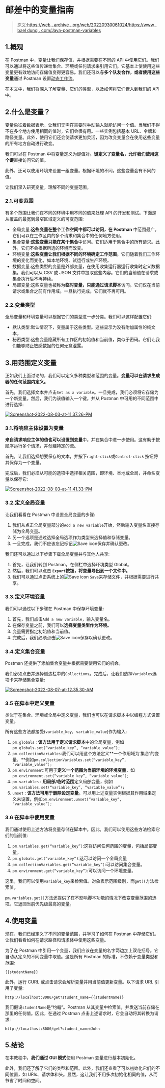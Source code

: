 # 邮差中的变量指南

> 原文:[https://web . archive . org/web/20220930061024/https://www . bael dung . com/Java-postman-variables](https://web.archive.org/web/20220930061024/https://www.baeldung.com/java-postman-variables)

## 1.概观

在 Postman 中，变量让我们保存值，并根据需要在不同的 API 中使用它们。我们可以通过将这些值传递给集合、环境或任何请求来引用它们。它基本上使使用这些变量更有效地访问存储值变得更容易。我们还可以**与多个队友合作，或者使用这些变量**通过 Postman 设置[动态工作流](/web/20221207195056/https://www.baeldung.com/postman-load-testing)。

在本文中，我们将深入了解变量、它们的类型，以及如何将它们嵌入到我们的 API 中。

## 2.什么是变量？

变量象征着数据表示，让我们无需在需要时手动输入就能访问一个值。当我们不得不在多个地方使用相同的值时，它们会很有用。一些实例包括基本 URL、令牌和路径变量。此外，使用它们还会使请求更加灵活，因为改变变量会在使用这些变量的所有地方自动进行改变。

我们可以在 Postman 中将变量定义为键值对。**键定义了变量名，允许我们使用这个键**直接访问它的值。

此外，还可以使用环境来设置一组变量。根据环境的不同，这些变量会有不同的值。

让我们深入研究变量，理解不同的变量范围。

### 2.1.可变范围

有多个范围让我们在不同的环境中用不同的值来处理 API 的开发和测试。下面是从覆盖的最宽到最窄区域定义的可变范围:

*   全局变量:**这些变量在整个工作空间中都可以访问，在 Postman** 中范围最广。它们可以在工作区内的多个请求和集合中的任何地方使用。
*   集合变量:**这些变量只能在某个集合**中访问。它们适用于集合中的所有请求。此外，它们不会根据所选的环境而改变。
*   环境变量:**这些变量让我们根据不同的环境确定工作范围**。它们随着我们工作环境的变化而变化，如本地环境、试运行或生产环境。
*   数据变量:这些类型的变量是外部变量，在使用收集运行器运行收集时定义数据集。我们可以从 CSV 或 JSON 文件中提取这些内容。它们的当前值在请求或集合执行后不再持续。
*   局部变量:这些变量也被称为**临时变量，只能通过请求脚本**访问。它们仅在当前请求或集合之前有作用域。一旦执行完成，它们就不再可用。

### 2.2.变量类型

全局变量和环境变量可以根据它们的类型进一步分类。我们可以这样配置它们:

*   默认类型:默认情况下，变量属于这些类型。这些显示为没有附加属性的纯文本。
*   秘密类型:这些变量隐藏所有工作区的初始值和当前值，类似于密码。它们让我们能够防止敏感数据的任何无意泄露。

## 3.用范围定义变量

正如我们上面讨论的，我们可以定义多种类型和范围的变量。**变量可以在请求生成器的任何范围内定义。**

首先，我们选择文本并点击`Set as a variable`。一旦完成，我们必须将它存储为一个新变量。然后，我们为该值输入一个键，并从 Postman 中可用的不同范围中进行选择:

[![Screenshot-2022-08-03-at-11.37.26-PM](img/e611ec40fb8d514fb560e63313492ac4.png)](/web/20221207195056/https://www.baeldung.com/wp-content/uploads/2022/10/Screenshot-2022-08-03-at-11.37.26-PM.png)

### 3.1.将响应主体设置为变量

**来自请求响应主体的值也可以设置到变量**中，并在集合中进一步使用。这有助于按顺序运行多个请求，并创建特定的流。

首先，让我们选择想要保存的文本，并按下`right-click`或`Control-click` 按钮将其保存为一个变量。

完成后，我们必须从可能的选项中选择相关范围，即环境、本地或全局，并命名变量以保存它:

[![Screenshot-2022-08-03-at-11.41.33-PM](img/69ddf1dea0d0018879e1e1779b7512bc.png)](/web/20221207195056/https://www.baeldung.com/wp-content/uploads/2022/10/Screenshot-2022-08-03-at-11.41.33-PM.png)

### 3.2.定义全局变量

让我们看看在 Postman 中设置全局变量的步骤:

1.  我们从点击全局变量部分的`Add a new variable`开始，然后输入变量名直接存储为全局变量。
2.  另一个选项是通过选择全局选项作为类型来选择值和存储变量。
3.  一旦完成，我们不应该忘记标记![Save icon](img/481064ef4ddb0aed24f6e67e6dea812c.png)保存并确认更改。

我们还可以通过以下步骤下载全局变量并与其他人共享:

1.  首先，让我们转到 Postman，在侧栏中选择环境类型 Global。
2.  然后，我们可以点击 **`Export`按钮，将变量导出到一个文件中。**
3.  我们可以通过点击系统上的![Save icon](img/481064ef4ddb0aed24f6e67e6dea812c.png) `Save`来存储文件，并根据需要进行共享。

### 3.3.定义环境变量

我们可以通过以下步骤在 Postman 中保存环境变量:

1.  首先，我们点击`Add a new variable`，输入变量名。
2.  在保存变量之前，我们可以**选择变量类型作为环境。**
3.  变量需要指定初始值和当前值。
4.  完成后，我们必须点击![Save icon](img/481064ef4ddb0aed24f6e67e6dea812c.png)保存以确认更改。

### 3.4.定义集合变量

Postman 还提供了添加集合变量并根据需要使用它们的机会。

我们必须点击并选择侧边栏中的`Collections`。完成后，让我们选择`Variables`选项卡来存储集合变量:

[![Screenshot-2022-08-07-at-12.35.30-AM](img/5791ece9908b1df6721b8f204f76b22c.png)](/web/20221207195056/https://www.baeldung.com/wp-content/uploads/2022/10/Screenshot-2022-08-07-at-12.35.30-AM.png)

### 3.5 在脚本中定义变量

类似于在集合、环境或全局中定义变量，我们也可以在请求脚本中以编程方式设置变量。

所有这些方法都接受(`variable_key`，`variable_value`)作为输入:

1.  `pm.globals` : **该方法用于定义请求脚本**中的全局变量，例如`pm.globals.set(“variable_key”, “variable_value”);`
2.  `pm.collectionVariables`:我们可以用这个方法定义**一个作用域为‘集合’的变量，**例如`pm.collectionVariables.set(“variable_key”, “variable_value”);`
3.  `pm.environment`:可用于**定义一个范围为当前环境的环境变量**，如`pm.environment.set(“variable_key”, “variable_value”);`
4.  `pm.variables` : **用局部/临时范围**定义局部变量，例如`pm.variables.set(“variable_key”, “variable_value”);`
5.  `unset` : **该方法可用于删除设定变量**。可以用上述变量实例根据其作用域来定义未设置，例如`pm.environment.unset(“variable_key”, “variable_value”);`

### 3.6 在脚本中使用变量

我们通过使用上述方法将变量存储在脚本中。因此，我们可以使用这些方法检索它们的当前值:

1.  `pm.variables.get(“variable_key”)`:这将访问任何范围的变量，包括局部变量。
2.  `pm.globals.get(“variable_key”)`:这可以访问一个全局变量
3.  `pm.collectionVariables.get(“variable_key”)`:可以访问集合变量。
4.  `pm.environment.get(“variable_key”)`:可以访问一个环境变量。

这里，我们可以使用`variable_key`来检索值。对象表示范围级别，而`get()`方法检索值。

`pm.variables.get()`方法还提供了在不影响脚本功能的情况下改变变量范围的选项。它返回当前优先级最高的变量。

## 4.使用变量

现在，我们已经定义了不同的变量范围，并学习了如何在 Postman 中存储它们。让我们看看如何在请求路径和请求体中使用这些变量。

为了在 Postman 中引用一个变量，我们应该在变量的名字两边加上双花括号。它自动从定义的不同变量中取值。这是所有 Postman 的标准，不依赖于变量类型和范围:

```
{{studentName}}
```

此外，运行 CURL 或点击请求会解析变量并用当前值更新变量。以下请求 URL 引用了变量:

```
http://localhost:8080/get?student_name={{studentName}}
```

我们假设`studentName`是“约翰”。Postman 从其变量中检索值，并发送当前存储在那里的任何值。因此，在通过 Postman 点击上述请求时，它会自动将其转换为请求:

```
http://localhost:8080/get?student_name=John
```

## 5.结论

在本教程中，**我们通过 GUI 模式**使用 Postman 变量进行基本初始化。

此外，我们还了解了它们的类型和范围。此外，我们还查看了可以初始化它们的不同位置，如 URIs、请求体和头。显然，这让我们不用多次初始化相同的值，从而节省了时间和空间。